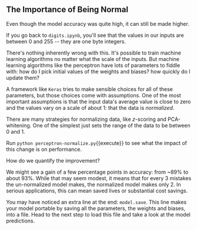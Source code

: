 ## The Importance of Being Normal

Even though the model accuracy was quite high,
it can still be made higher.

If you go back to `digits.ipynb`,
you'll see that the values in our inputs are between 0 and 255 --
they are one byte integers.

There's nothing inherently wrong with this.
It's possible to train machine learning algorithms
no matter what the scale of the inputs.
But machine learning algorithms like the perceptron have lots
of parameters to fiddle with:
how do I pick initial values of the weights and biases?
how quickly do I update them?

A framework like `Keras` tries to make sensible choices for all of these parameters,
but those choices come with assumptions.
One of the most important assumptions is that the input data's average value is close to zero
and the values vary on a scale of about 1:
that the data is _normalized_.

There are many strategies for normalizing data,
like _z_-scoring and PCA-whitening.
One of the simplest just sets the range of the data to be between 0 and 1.

Run
`python perceptron-normalize.py`{{execute}}
to see what the impact of this change is on performance.

How do we quantify the improvement?

We might see a gain of a few percentage points in accuracy:
from ~89% to about 93%.
While that may seem modest, it means that for every 3 mistakes
the un-normalized model makes, the normalized model makes only 2.
In serious applications, this can mean
saved lives or substantial cost savings.

You may have noticed an extra line at the end:
`model.save`.
This line makes your model portable
by saving all the parameters,
the weights and biases,
into a file.
Head to the next step to load this file
and take a look at the model predictions.

